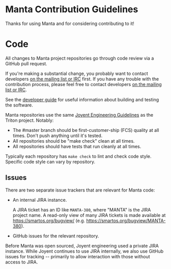 <!--
    This Source Code Form is subject to the terms of the Mozilla Public
    License, v. 2.0. If a copy of the MPL was not distributed with this
    file, You can obtain one at http://mozilla.org/MPL/2.0/.
-->

<!--
    Copyright 2019 Joyent, Inc.
    Copyright 2022 MNX Cloud, Inc.
-->

# Manta Contribution Guidelines

Thanks for using Manta and for considering contributing to it!

# Code

All changes to Manta project repositories go through code review via a GitHub
pull request.

If you're making a substantial change, you probably want to contact developers
[on the mailing list or IRC](README.md#community) first. If you have any trouble
with the contribution process, please feel free to contact developers [on the
mailing list or IRC](README.md#community).

See the [developer guide](docs/developer-guide) for useful information about
building and testing the software.

Manta repositories use the same [Joyent Engineering
Guidelines](https://github.com/TritonDataCenter/eng/blob/master/docs/index.md) as
the Triton project.  Notably:

* The #master branch should be first-customer-ship (FCS) quality at all times.
  Don't push anything until it's tested.
* All repositories should be "make check" clean at all times.
* All repositories should have tests that run cleanly at all times.

Typically each repository has `make check` to lint and check code style.
Specific code style can vary by repository.

## Issues

There are two separate issue trackers that are relevant for Manta code:

* An internal JIRA instance.

  A JIRA ticket has an ID like `MANTA-380`, where "MANTA" is the JIRA project
  name. A read-only view of many JIRA tickets is made available at
  <https://smartos.org/bugview/> (e.g.
  <https://smartos.org/bugview/MANTA-380>).

* GitHub issues for the relevant repository.

Before Manta was open sourced, Joyent engineering used a private JIRA instance.
While Joyent continues to use JIRA internally, we also use GitHub issues for
tracking -- primarily to allow interaction with those without access to JIRA.
